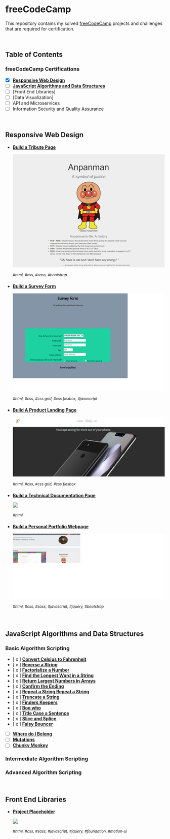 # freeCodeCamp

This repository contains my solved [freeCodeCamp](https://www.freecodecamp.org) projects and challenges that are required for certification.

&nbsp;

## Table of Contents

### freeCodeCamp Certifications

- [x] [**Responsive Web Design**](https://github.com/jayfiled/ZeroToMasteryProjects)
- [ ] [**JavaScript Algorithms and Data Structures**](https://github.com/jayfiled/fcc/tree/master/js_basic_algorithms)
- [ ] [Front End Libraries]
- [ ] [Data Visualization]
- [ ] API and Microservices
- [ ] Information Security and Quality Assurance

&nbsp;

## Responsive Web Design

- [**Build a Tribute Page**](https://codepen.io/jayfiled/full/ZowvbG)

  [![](_assets/screens/Anpanman.png)](#)

  <sup>_#html, #css, #sass, #bootstrap_</sup>

- [**Build a Survey Form**](#)

  [![](_assets/screens/survey_form.png)](https://jayfiled.github.io/survey-form/)

  <sup>_#html, #css, #css grid, #css flexbox, #javascript_</sup>

- [**Build A Product Landing Page**](https://jayfiled.github.io/product-landing-page/)

  [![](_assets/screens/product.png)](#)

  <sup>_#html, #css, #css grid, #css flexbox_</sup>

- [**Build a Technical Documentation Page**](#)

  [![](_assets/screens/documentation_page.png)](#)

  <sup>_#html_</sup>

- [**Build a Personal Portfolio Webpage**](https://jayfiled.github.io/portfolio/)

  [![](_assets/screens/portfolio.png)](#)

  <sup>_#html, #css, #sass, #javascript, #jquery, #bootstrap_</sup>

&nbsp;

## JavaScript Algorithms and Data Structures

### Basic Algorithm Scripting

- [ x ] [**Convert Celsius to Fahrenheit**](https://github.com/jayfiled/fcc/blob/master/js_basic_algorithms/convert_celsius_to_fahrenheit.js)
- [ x ] [**Reverse a String**](https://github.com/jayfiled/fcc/blob/master/js_basic_algorithms/reverse_a_string.js)
- [ x ] [**Factorialize a Number**](https://github.com/jayfiled/fcc/blob/master/js_basic_algorithms/factorialize_a_number.js)
- [ x ] [**Find the Longest Word in a String**](https://github.com/jayfiled/fcc/blob/master/js_basic_algorithms/find_the_longest_word_in_a_string.js)
- [ x ] [**Return Largest Numbers in Arrays**](https://github.com/jayfiled/fcc/blob/master/js_basic_algorithms/return_largest_number_in_arrays.js)
- [ x ] [**Confirm the Ending**](https://github.com/jayfiled/fcc/blob/master/js_basic_algorithms/confirm_the_ending.js)
- [ x ] [**Repeat a String Repeat a String**](https://github.com/jayfiled/fcc/blob/master/js_basic_algorithms/repeat_a_string_repeat_a_string.js)
- [ x ] [**Truncate a String**](https://github.com/jayfiled/fcc/blob/master/js_basic_algorithms/truncate_a_string.js)
- [ x ] [**Finders Keepers**](https://github.com/jayfiled/fcc/blob/master/js_basic_algorithms/finders_keepers.js)
- [ x ] [**Boo who**](https://github.com/jayfiled/fcc/blob/master/js_basic_algorithms/boo_who.js)
- [ x ] [**Title Case a Sentence**](https://github.com/jayfiled/fcc/blob/master/js_basic_algorithms/title_case_a_sentence.js)
- [ x ] [**Slice and Splice**](https://github.com/jayfiled/fcc/blob/master/js_basic_algorithms/slice_and_splice.js)
- [ x ] [**Falsy Bouncer**](https://github.com/jayfiled/fcc/blob/master/js_basic_algorithms/falsy_bouncer.js)
- [  ] [**Where do I Belong**](#)
- [  ] [**Mutations**]()
- [  ] [**Chunky Monkey**](#)

### Intermediate Algorithm Scripting

### Advanced Algorithm Scripting


&nbsp;

## Front End Libraries

- [**Project Placeholder**](#)

  [![](_assets/README/random_quote_machine.png)](#)

  <sup>_#html, #css, #sass, #javascript, #jquery, #foundation, #motion-ui_</sup>